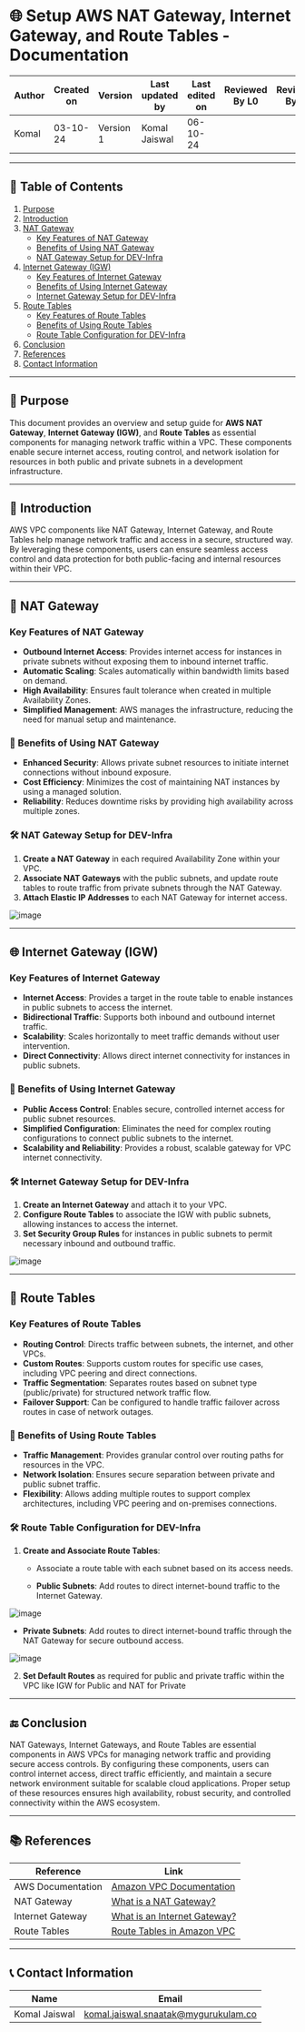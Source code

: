 # 🌐 Setup AWS NAT Gateway, Internet Gateway, and Route Tables - Documentation

| Author      | Created on | Version   | Last updated by | Last edited on | Reviewed By L0 | Reviewed By L1 | Reviewed By L2 |
|-------------|------------|-----------|-----------------|----------------|----------------|----------------|----------------| 
| Komal       | 03-10-24   | Version 1 | Komal Jaiswal   | 06-10-24       |                |                |                |

---

## 📝 Table of Contents
1. [Purpose](#purpose)
2. [Introduction](#introduction)
3. [NAT Gateway](#nat-gateway)
   - [Key Features of NAT Gateway](#key-features-of-nat-gateway)
   - [Benefits of Using NAT Gateway](#benefits-of-using-nat-gateway)
   - [NAT Gateway Setup for DEV-Infra](#nat-gateway-setup-for-dev-infra)
4. [Internet Gateway (IGW)](#internet-gateway-igw)
   - [Key Features of Internet Gateway](#key-features-of-internet-gateway)
   - [Benefits of Using Internet Gateway](#benefits-of-using-internet-gateway)
   - [Internet Gateway Setup for DEV-Infra](#internet-gateway-setup-for-dev-infra)
5. [Route Tables](#route-tables)
   - [Key Features of Route Tables](#key-features-of-route-tables)
   - [Benefits of Using Route Tables](#benefits-of-using-route-tables)
   - [Route Table Configuration for DEV-Infra](#route-table-configuration-for-dev-infra)
6. [Conclusion](#conclusion)
7. [References](#references)
8. [Contact Information](#contact-information)

---

## 📜 Purpose
This document provides an overview and setup guide for **AWS NAT Gateway**, **Internet Gateway (IGW)**, and **Route Tables** as essential components for managing network traffic within a VPC. These components enable secure internet access, routing control, and network isolation for resources in both public and private subnets in a development infrastructure.

---

## 📖 Introduction
AWS VPC components like NAT Gateway, Internet Gateway, and Route Tables help manage network traffic and access in a secure, structured way. By leveraging these components, users can ensure seamless access control and data protection for both public-facing and internal resources within their VPC.

---

## 🔑 NAT Gateway

### Key Features of NAT Gateway

- **Outbound Internet Access**: Provides internet access for instances in private subnets without exposing them to inbound internet traffic.
- **Automatic Scaling**: Scales automatically within bandwidth limits based on demand.
- **High Availability**: Ensures fault tolerance when created in multiple Availability Zones.
- **Simplified Management**: AWS manages the infrastructure, reducing the need for manual setup and maintenance.

### 🎯 Benefits of Using NAT Gateway

- **Enhanced Security**: Allows private subnet resources to initiate internet connections without inbound exposure.
- **Cost Efficiency**: Minimizes the cost of maintaining NAT instances by using a managed solution.
- **Reliability**: Reduces downtime risks by providing high availability across multiple zones.

### 🛠 NAT Gateway Setup for DEV-Infra

1. **Create a NAT Gateway** in each required Availability Zone within your VPC.
2. **Associate NAT Gateways** with the public subnets, and update route tables to route traffic from private subnets through the NAT Gateway.
3. **Attach Elastic IP Addresses** to each NAT Gateway for internet access.

![image](https://github.com/user-attachments/assets/bee8e552-429f-4f89-9962-5a433c955bc2)

---

## 🌐 Internet Gateway (IGW)

### Key Features of Internet Gateway

- **Internet Access**: Provides a target in the route table to enable instances in public subnets to access the internet.
- **Bidirectional Traffic**: Supports both inbound and outbound internet traffic.
- **Scalability**: Scales horizontally to meet traffic demands without user intervention.
- **Direct Connectivity**: Allows direct internet connectivity for instances in public subnets.

### 🎯 Benefits of Using Internet Gateway

- **Public Access Control**: Enables secure, controlled internet access for public subnet resources.
- **Simplified Configuration**: Eliminates the need for complex routing configurations to connect public subnets to the internet.
- **Scalability and Reliability**: Provides a robust, scalable gateway for VPC internet connectivity.

### 🛠 Internet Gateway Setup for DEV-Infra

1. **Create an Internet Gateway** and attach it to your VPC.
2. **Configure Route Tables** to associate the IGW with public subnets, allowing instances to access the internet.
3. **Set Security Group Rules** for instances in public subnets to permit necessary inbound and outbound traffic.

![image](https://github.com/user-attachments/assets/b2614f40-7c4b-462a-8310-3c24d5162cee)

---

## 📜 Route Tables

### Key Features of Route Tables

- **Routing Control**: Directs traffic between subnets, the internet, and other VPCs.
- **Custom Routes**: Supports custom routes for specific use cases, including VPC peering and direct connections.
- **Traffic Segmentation**: Separates routes based on subnet type (public/private) for structured network traffic flow.
- **Failover Support**: Can be configured to handle traffic failover across routes in case of network outages.

### 🎯 Benefits of Using Route Tables

- **Traffic Management**: Provides granular control over routing paths for resources in the VPC.
- **Network Isolation**: Ensures secure separation between private and public subnet traffic.
- **Flexibility**: Allows adding multiple routes to support complex architectures, including VPC peering and on-premises connections.

### 🛠 Route Table Configuration for DEV-Infra

1. **Create and Associate Route Tables**:
   - Associate a route table with each subnet based on its access needs.

   - **Public Subnets**: Add routes to direct internet-bound traffic to the Internet Gateway.

![image](https://github.com/user-attachments/assets/bc04d94f-3591-4259-85fc-1a4658e0b0bf)

   - **Private Subnets**: Add routes to direct internet-bound traffic through the NAT Gateway for secure outbound access.

![image](https://github.com/user-attachments/assets/0e16f0d5-d8b0-4e5e-8f6b-34b22d3af890)

2. **Set Default Routes** as required for public and private traffic within the VPC like IGW for Public and NAT for Private

---

## 🔚 Conclusion

NAT Gateways, Internet Gateways, and Route Tables are essential components in AWS VPCs for managing network traffic and providing secure access controls. By configuring these components, users can control internet access, direct traffic efficiently, and maintain a secure network environment suitable for scalable cloud applications. Proper setup of these resources ensures high availability, robust security, and controlled connectivity within the AWS ecosystem.

---

## 📚 References

| Reference                                   | Link                                                                                                  |
|---------------------------------------------|-------------------------------------------------------------------------------------------------------|
| AWS Documentation                           | [Amazon VPC Documentation](https://docs.aws.amazon.com/vpc/index.html)                              |
| NAT Gateway                                 | [What is a NAT Gateway?](https://docs.aws.amazon.com/vpc/latest/userguide/vpc-nat-gateway.html)    |
| Internet Gateway                            | [What is an Internet Gateway?](https://docs.aws.amazon.com/vpc/latest/userguide/VPC_Internet_Gateway.html) |
| Route Tables                                | [Route Tables in Amazon VPC](https://docs.aws.amazon.com/vpc/latest/userguide/VPC_Route_Tables.html) |

---

## 📞 Contact Information

| Name             | Email                        |
|------------------|------------------------------|
| Komal Jaiswal    | komal.jaiswal.snaatak@mygurukulam.co|
